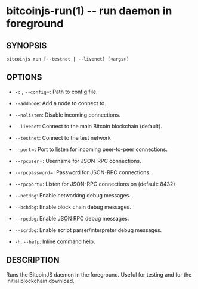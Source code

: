 bitcoinjs-run(1) -- run daemon in foreground
============================================

## SYNOPSIS

    bitcoinjs run [--testnet | --livenet] [<args>]

## OPTIONS

  * `-c` <file>, `--config`=<file>:
    Path to config file.

  * `--addnode`:
    Add a node to connect to.

  * `--nolisten`:
    Disable incoming connections.

  * `--livenet`:
    Connect to the main Bitcoin blockchain (default).

  * `--testnet`:
    Connect to the test network

  * `--port`=<port>:
    Port to listen for incoming peer-to-peer connections.

  * `--rpcuser`=<username>:
    Username for JSON-RPC connections.

  * `--rpcpassword`=<password>:
    Password for JSON-RPC connections.

  * `--rpcport`=<port>:
    Listen for JSON-RPC connections on <port> (default: 8432)

  * `--netdbg`:
    Enable networking debug messages.

  * `--bchdbg`:
    Enable block chain debug messages.

  * `--rpcdbg`:
    Enable JSON RPC debug messages.

  * `--scrdbg`:
    Enable script parser/interpreter debug messages.

  * `-h`, `--help`:
    Inline command help.

## DESCRIPTION

Runs the BitcoinJS daemon in the foreground. Useful for testing and
for the initial blockchain download.

